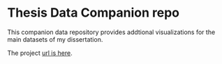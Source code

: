 # Thesis Data Companion repo

This companion data repository provides addtional visualizations for the main datasets of my dissertation.

The project [url is here](https://schillingerkurs.github.io/thesis/).
